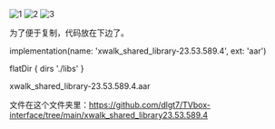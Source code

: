 ![1](https://user-images.githubusercontent.com/102397160/189475217-3d99c6e5-4162-4a70-a7f8-0a37ca124e3e.png)
![2](https://user-images.githubusercontent.com/102397160/189475219-29c39d5f-0ff4-45dd-936e-12bf8cad7681.png)
![3](https://user-images.githubusercontent.com/102397160/189477389-91e3c3ab-3920-442e-9f6d-0d5ec7b185b3.png)


为了便于复制，代码放在下边了。

implementation(name: 'xwalk_shared_library-23.53.589.4', ext: 'aar')

flatDir { dirs './libs' }

xwalk_shared_library-23.53.589.4.aar 

文件在这个文件夹里：https://github.com/dlgt7/TVbox-interface/tree/main/xwalk_shared_library23.53.589.4



